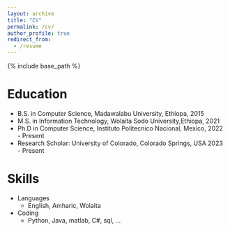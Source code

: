```yaml
---
layout: archive
title: "CV"
permalink: /cv/
author_profile: true
redirect_from:
  - /resume
---
```


{% include base_path %}

Education
======
* B.S. in Computer Science, Madawalabu University, Ethiopa, 2015
* M.S. in Information Technology, Wolaita Sodo University,Ethiopa, 2021
* Ph.D in Computer Science, Instituto Politecnico Nacional, Mexico, 2022 - Present
* Research Scholar: University of Colorado, Colorado Springs, USA 2023 - Present 

Skills
======
* Languages
  * English, Amharic, Wolaita
* Coding
  * Python, Java, matlab, C#, sql, ...
<!-- * Skill 3 -->
<!-- 
Publications
======
  <ul>{% for post in site.publications %}
    {% include archive-single-cv.html %}
  {% endfor %}</ul>
  
Talks
======
  <ul>{% for post in site.talks %}
    {% include archive-single-talk-cv.html %}
  {% endfor %}</ul>
  
Teaching
======
  <ul>{% for post in site.teaching %}
    {% include archive-single-cv.html %}
  {% endfor %}</ul>
   -->
<!-- Service and leadership
======
* Currently signed in to 43 different slack teams -->
